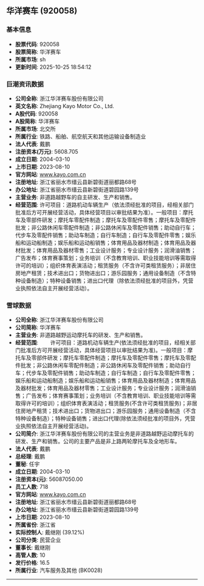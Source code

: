 ## 华洋赛车 (920058)

### 基本信息

- **股票代码**: 920058
- **股票简称**: 华洋赛车
- **所属市场**: sh
- **更新时间**: 2025-10-25 18:54:12

### 巨潮资讯数据

- **公司全称**: 浙江华洋赛车股份有限公司
- **英文名称**: Zhejiang Kayo Motor Co., Ltd.
- **A股代码**: 920058
- **A股简称**: 华洋赛车
- **所属市场**: 北交所
- **所属行业**: 铁路、船舶、航空航天和其他运输设备制造业
- **法人代表**: 戴鹏
- **注册资本(万元)**: 5608.705
- **成立日期**: 2004-03-10
- **上市日期**: 2023-08-10
- **官方网站**: www.kayo.com.cn
- **注册地址**: 浙江省丽水市缙云县新碧街道丽都路68号
- **办公地址**: 浙江省丽水市缙云县新碧街道碧园路139号
- **主营业务**: 非道路越野车的自主研发、生产和销售。
- **经营范围**: 许可项目：道路机动车辆生产（依法须经批准的项目，经相关部门批准后方可开展经营活动，具体经营项目以审批结果为准）。一般项目：摩托车及零部件研发；摩托车零配件制造；摩托车及零配件零售；摩托车及零配件批发；非公路休闲车零配件制造；非公路休闲车及零配件销售；助动自行车；代步车及零配件销售；助动车制造；自行车制造；自行车及零配件零售；娱乐船和运动船制造；娱乐船和运动船销售；体育用品及器材制造；体育用品及器材批发；体育用品及器材零售；工业设计服务；专业设计服务；润滑油销售；广告发布；体育赛事策划；业务培训（不含教育培训、职业技能培训等需取得许可的培训）；组织体育表演活动；租赁服务（不含许可类租赁服务）；非居住房地产租赁；技术进出口；货物进出口；游乐园服务；通用设备制造（不含特种设备制造）；特种设备销售；进出口代理（除依法须经批准的项目外，凭营业执照依法自主开展经营活动）。

### 雪球数据

- **公司全称**: 浙江华洋赛车股份有限公司
- **公司简称**: 华洋赛车
- **主营业务**: 非道路越野运动摩托车的研发、生产和销售。
- **经营范围**: 　　许可项目：道路机动车辆生产(依法须经批准的项目，经相关部门批准后方可开展经营活动，具体经营项目以审批结果为准)。一般项目：摩托车及零部件研发；摩托车零配件制造；摩托车及零配件零售；摩托车及零配件批发；非公路休闲车零配件制造；非公路休闲车及零配件销售；助动自行车；代步车及零配件销售；助动车制造；自行车制造；自行车及零配件零售；娱乐船和运动船制造；娱乐船和运动船销售；体育用品及器材制造；体育用品及器材批发；体育用品及器材零售；工业设计服务；专业设计服务；润滑油销售；广告发布；体育赛事策划；业务培训（不含教育培训、职业技能培训等需取得许可的培训）；组织体育表演活动；租赁服务(不含许可类租赁服务)；非居住房地产租赁；技术进出口；货物进出口；游乐园服务；通用设备制造（不含特种设备制造）；特种设备销售；进出口代理(除依法须经批准的项目外，凭营业执照依法自主开展经营活动)。
- **公司简介**: 浙江华洋赛车股份有限公司的主营业务是非道路越野运动摩托车的研发、生产和销售。公司的主要产品是非上路两轮摩托车及全地形车。
- **法人代表**: 戴鹏
- **总经理**: 戴鹏
- **董秘**: 任宇
- **成立日期**: 2004-03-10
- **注册资本(元)**: 56087050.00
- **员工人数**: 718
- **官方网站**: www.kayo.com.cn
- **注册地址**: 浙江省丽水市缙云县新碧街道丽都路68号
- **办公地址**: 浙江省丽水市缙云县新碧街道碧园路139号
- **上市日期**: 2023-08-10
- **所属省份**: 浙江省
- **实际控制人**: 戴继刚 (39.12%)
- **公司分类**: 民营企业
- **董事长**: 戴继刚
- **高管人数**: 10
- **发行价格**: 16.5
- **所属行业**: 汽车服务及其他 (BK0028)

---